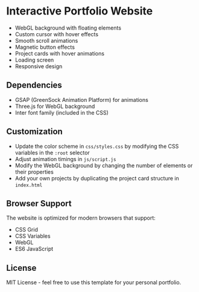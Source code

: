 # Interactive Portfolio Website

- WebGL background with floating elements
- Custom cursor with hover effects
- Smooth scroll animations
- Magnetic button effects
- Project cards with hover animations
- Loading screen
- Responsive design

## Dependencies

- GSAP (GreenSock Animation Platform) for animations
- Three.js for WebGL background
- Inter font family (included in the CSS)

## Customization

- Update the color scheme in `css/styles.css` by modifying the CSS variables in the `:root` selector
- Adjust animation timings in `js/script.js`
- Modify the WebGL background by changing the number of elements or their properties
- Add your own projects by duplicating the project card structure in `index.html`

## Browser Support

The website is optimized for modern browsers that support:
- CSS Grid
- CSS Variables
- WebGL
- ES6 JavaScript

## License

MIT License - feel free to use this template for your personal portfolio. 